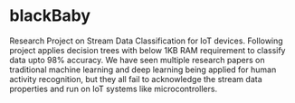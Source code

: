 # blackBaby
Research Project on Stream Data Classification for IoT devices. Following project applies decision trees with below 1KB RAM requirement to classify data upto 98% accuracy.
We have seen multiple research papers on traditional machine learning and deep learning being applied for human activity recognition, but they all fail to acknowledge the stream data properties and run on IoT systems like microcontrollers. 
